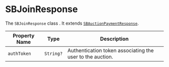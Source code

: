 # SBJoinResponse

The `SBJoinResponse` class .
It extends [`SBAuctionPaymentResponse`](object-model/sbauctionpaymentresponse).

| Property Name | Type      | Description                                               |
|---------------|-----------|-----------------------------------------------------------|
| `authToken`   | `String?` | Authentication token associating the user to the auction. |
